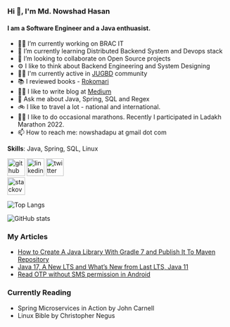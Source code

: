 ### Hi 👋, I'm Md. Nowshad Hasan
#### I am a Software Engineer and a Java enthuasist. 

- 👨‍💻 I’m currently working on BRAC IT 
- 🌱 I’m currently learning Distributed Backend System and Devops stack 
- 👯 I’m looking to collaborate on Open Source projects 
- ⚙️ I like to think about Backend Engineering and System Designing
- 🙌🏽 I'm currently active in [JUGBD](https://www.facebook.com/groups/jugbd) community
- 📚 I reviewed books - [Rokomari](https://www.rokomari.com/book/129165/java-programming)
- ✍🏽 I like to write blog at [Medium](https://medium.com/@nowshadapu)
- 💬 Ask me about Java, Spring, SQL and Regex
- 🚲 I like to travel a lot - national and international.
- 🏃🏽 I like to do occasional marathons. Recently I participated in Ladakh Marathon 2022.
- 📫 How to reach me: nowshadapu at gmail dot com 

**Skills**: Java, Spring, SQL, Linux

[<img src='https://cdn.jsdelivr.net/npm/simple-icons@3.0.1/icons/github.svg' alt='github' height='40'>](https://github.com/nowshad-hasan)
[<img src='https://cdn.jsdelivr.net/npm/simple-icons@3.0.1/icons/linkedin.svg' alt='linkedin' height='40'>](https://www.linkedin.com/in/md-nowshad-hasan//) [<img src='https://cdn.jsdelivr.net/npm/simple-icons@3.0.1/icons/twitter.svg' alt='twitter' height='40'>](https://twitter.com/nowshadapu)  
[<img src='https://cdn.jsdelivr.net/npm/simple-icons@3.0.1/icons/stackoverflow.svg' alt='stackoverflow' height='40'>](https://stackoverflow.com/users/5098570/md-nowshad-hasan)  

![Top Langs](https://github-readme-stats.vercel.app/api/top-langs/?username=nowshad-hasan)

![GitHub stats](https://github-readme-stats.vercel.app/api?username=nowshad-hasan&show_icons=true)  

### My Articles
- [How to Create A Java Library With Gradle 7 and Publish It To Maven Repository](https://medium.com/@nowshadapu/how-to-create-a-java-library-and-publish-it-to-maven-with-gradle-7-e952837a7fc9)
- [Java 17, A New LTS and What’s New from Last LTS, Java 11](https://medium.com/@nowshadapu/java-17-a-new-lts-and-whats-new-from-last-lts-java-11-8b56aaaa2326)
- [Read OTP without SMS permission in Android](https://medium.com/@nowshadapu/read-otp-without-sms-permission-in-android-63efb602cc1)

### Currently Reading
- Spring Microservices in Action by John Carnell
- Linux Bible by Christopher Negus
